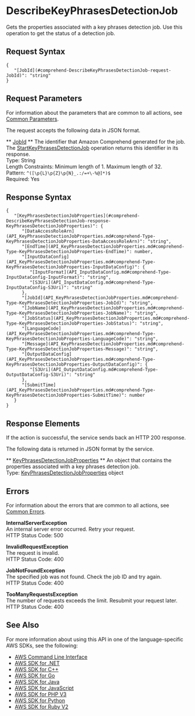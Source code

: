 # DescribeKeyPhrasesDetectionJob<a name="API_DescribeKeyPhrasesDetectionJob"></a>

Gets the properties associated with a key phrases detection job\. Use this operation to get the status of a detection job\.

## Request Syntax<a name="API_DescribeKeyPhrasesDetectionJob_RequestSyntax"></a>

```
{
   "[JobId](#comprehend-DescribeKeyPhrasesDetectionJob-request-JobId)": "string"
}
```

## Request Parameters<a name="API_DescribeKeyPhrasesDetectionJob_RequestParameters"></a>

For information about the parameters that are common to all actions, see [Common Parameters](CommonParameters.md)\.

The request accepts the following data in JSON format\.

 ** [JobId](#API_DescribeKeyPhrasesDetectionJob_RequestSyntax) **   <a name="comprehend-DescribeKeyPhrasesDetectionJob-request-JobId"></a>
The identifier that Amazon Comprehend generated for the job\. The [StartKeyPhrasesDetectionJob](API_StartKeyPhrasesDetectionJob.md) operation returns this identifier in its response\.  
Type: String  
Length Constraints: Minimum length of 1\. Maximum length of 32\.  
Pattern: `^([\p{L}\p{Z}\p{N}_.:/=+\-%@]*)$`   
Required: Yes

## Response Syntax<a name="API_DescribeKeyPhrasesDetectionJob_ResponseSyntax"></a>

```
{
   "[KeyPhrasesDetectionJobProperties](#comprehend-DescribeKeyPhrasesDetectionJob-response-KeyPhrasesDetectionJobProperties)": { 
      "[DataAccessRoleArn](API_KeyPhrasesDetectionJobProperties.md#comprehend-Type-KeyPhrasesDetectionJobProperties-DataAccessRoleArn)": "string",
      "[EndTime](API_KeyPhrasesDetectionJobProperties.md#comprehend-Type-KeyPhrasesDetectionJobProperties-EndTime)": number,
      "[InputDataConfig](API_KeyPhrasesDetectionJobProperties.md#comprehend-Type-KeyPhrasesDetectionJobProperties-InputDataConfig)": { 
         "[InputFormat](API_InputDataConfig.md#comprehend-Type-InputDataConfig-InputFormat)": "string",
         "[S3Uri](API_InputDataConfig.md#comprehend-Type-InputDataConfig-S3Uri)": "string"
      },
      "[JobId](API_KeyPhrasesDetectionJobProperties.md#comprehend-Type-KeyPhrasesDetectionJobProperties-JobId)": "string",
      "[JobName](API_KeyPhrasesDetectionJobProperties.md#comprehend-Type-KeyPhrasesDetectionJobProperties-JobName)": "string",
      "[JobStatus](API_KeyPhrasesDetectionJobProperties.md#comprehend-Type-KeyPhrasesDetectionJobProperties-JobStatus)": "string",
      "[LanguageCode](API_KeyPhrasesDetectionJobProperties.md#comprehend-Type-KeyPhrasesDetectionJobProperties-LanguageCode)": "string",
      "[Message](API_KeyPhrasesDetectionJobProperties.md#comprehend-Type-KeyPhrasesDetectionJobProperties-Message)": "string",
      "[OutputDataConfig](API_KeyPhrasesDetectionJobProperties.md#comprehend-Type-KeyPhrasesDetectionJobProperties-OutputDataConfig)": { 
         "[S3Uri](API_OutputDataConfig.md#comprehend-Type-OutputDataConfig-S3Uri)": "string"
      },
      "[SubmitTime](API_KeyPhrasesDetectionJobProperties.md#comprehend-Type-KeyPhrasesDetectionJobProperties-SubmitTime)": number
   }
}
```

## Response Elements<a name="API_DescribeKeyPhrasesDetectionJob_ResponseElements"></a>

If the action is successful, the service sends back an HTTP 200 response\.

The following data is returned in JSON format by the service\.

 ** [KeyPhrasesDetectionJobProperties](#API_DescribeKeyPhrasesDetectionJob_ResponseSyntax) **   <a name="comprehend-DescribeKeyPhrasesDetectionJob-response-KeyPhrasesDetectionJobProperties"></a>
An object that contains the properties associated with a key phrases detection job\.   
Type: [KeyPhrasesDetectionJobProperties](API_KeyPhrasesDetectionJobProperties.md) object

## Errors<a name="API_DescribeKeyPhrasesDetectionJob_Errors"></a>

For information about the errors that are common to all actions, see [Common Errors](CommonErrors.md)\.

 **InternalServerException**   
An internal server error occurred\. Retry your request\.  
HTTP Status Code: 500

 **InvalidRequestException**   
The request is invalid\.  
HTTP Status Code: 400

 **JobNotFoundException**   
The specified job was not found\. Check the job ID and try again\.  
HTTP Status Code: 400

 **TooManyRequestsException**   
The number of requests exceeds the limit\. Resubmit your request later\.  
HTTP Status Code: 400

## See Also<a name="API_DescribeKeyPhrasesDetectionJob_SeeAlso"></a>

For more information about using this API in one of the language\-specific AWS SDKs, see the following:
+  [AWS Command Line Interface](https://docs.aws.amazon.com/goto/aws-cli/comprehend-2017-11-27/DescribeKeyPhrasesDetectionJob) 
+  [AWS SDK for \.NET](https://docs.aws.amazon.com/goto/DotNetSDKV3/comprehend-2017-11-27/DescribeKeyPhrasesDetectionJob) 
+  [AWS SDK for C\+\+](https://docs.aws.amazon.com/goto/SdkForCpp/comprehend-2017-11-27/DescribeKeyPhrasesDetectionJob) 
+  [AWS SDK for Go](https://docs.aws.amazon.com/goto/SdkForGoV1/comprehend-2017-11-27/DescribeKeyPhrasesDetectionJob) 
+  [AWS SDK for Java](https://docs.aws.amazon.com/goto/SdkForJava/comprehend-2017-11-27/DescribeKeyPhrasesDetectionJob) 
+  [AWS SDK for JavaScript](https://docs.aws.amazon.com/goto/AWSJavaScriptSDK/comprehend-2017-11-27/DescribeKeyPhrasesDetectionJob) 
+  [AWS SDK for PHP V3](https://docs.aws.amazon.com/goto/SdkForPHPV3/comprehend-2017-11-27/DescribeKeyPhrasesDetectionJob) 
+  [AWS SDK for Python](https://docs.aws.amazon.com/goto/boto3/comprehend-2017-11-27/DescribeKeyPhrasesDetectionJob) 
+  [AWS SDK for Ruby V2](https://docs.aws.amazon.com/goto/SdkForRubyV2/comprehend-2017-11-27/DescribeKeyPhrasesDetectionJob) 